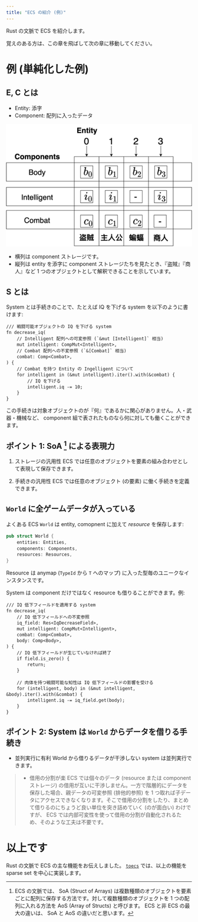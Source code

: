 ```yaml
---
title: "ECS の紹介 (例)"
---
```


Rust の文脈で ECS を紹介します。

覚えのある方は、この章を飛ばして次の章に移動してください。

# 例 (単純化した例)


## E, C とは

* Entity: 添字
* Component: 配列に入ったデータ

![](/images/toecs/big-array.png)

* 横列は component ストレージです。
* 縦列は entity を添字に component ストレージたちを見たとき、『盗賊』『商人』など 1 つのオブジェクトとして解釈できることを示しています。

## S とは

System とは手続きのことで、たとえば IQ を下げる system を以下のように書けます:

```rust:疑似コード1
/// 戦闘可能オブジェクトの IQ を下げる system
fn decrease_iq(
    // Intelligent 配列への可変参照 (`&mut [Intelligent]` 相当)
    mut intelligent: CompMut<Intelligent>,
    // Combat 配列への不変参照 (`&[Combat]` 相当)
    combat: Comp<Combat>,
) {
    // Combat を持つ Entity の Ingelligent について
    for intelligent in (&mut intelligent).iter().with(&combat) {
        // IQ を下げる
        intelligent.iq -= 10;
    }
}
```

この手続きは対象オブジェクトのが『何』であるかに関心がありません。人・武器・機械など、 component 組で表されたものなら何に対しても働くことができます。

## ポイント 1: SoA [^1] による表現力

1. ストレージの汎用性
  ECS では任意のオブジェクトを要素の組み合わせとして表現して保存できます。

2. 手続きの汎用性
  ECS では任意のオブジェクト (の要素) に働く手続きを定義できます。

## `World` に全ゲームデータが入っている

よくある ECS `World` は entity, comopnent に加えて _resource_ を保存します:

```rust
pub struct World {
    entities: Entities,
    components: Components,
    resources: Resources,
}
```

Resource は anymap (`TypeId` から `T` へのマップ) に入った型毎のユニークなインスタンスです。

System は component だけではなく resource も借りることができます。例:

```rust:疑似コード2
/// IQ 低下フィールドを適用する system
fn decrease_iq(
    // IQ 低下フィールドへの不変参照
    iq_field: Res<IqDecreaseField>,
    mut intelligent: CompMut<Intelligent>,
    combat: Comp<Combat>,
    body: Comp<Body>,
) {
    // IQ 低下フィールドが生じていなければ終了
    if field.is_zero() {
        return;
    }

    // 肉体を持つ戦闘可能な知性は IQ 低下フィールドの影響を受ける
    for (intelligent, body) in (&mut intelligent, &body).iter().with(&combat) {
        intelligent.iq -= iq_field.get(body);
    }
}
```

## ポイント 2: System は `World` からデータを借りる手続き

* 並列実行に有利
  World から借りるデータが干渉しない system は並列実行できます。

> * 借用の分割が楽
>   ECS では個々のデータ (resource または component ストレージ) の借用が互いに干渉しません。一方で階層的にデータを保存した場合、親データの可変参照 (排他的参照) を 1 つ取れば子データにアクセスできなくなります。そこで借用の分割をしたり、まとめて借りるのにちょうど良い単位を突き詰めていく (のが面白い) わけですが、 ECS では内部可変性を使って借用の分割が自動化されるため、そのような工夫は不要です。

# 以上です

Rust の文脈で ECS の主な機能をお伝えしました。 [`toecs`] では、以上の機能を sparse set を中心に実装します。

[`toecs`]: https://github.com/toyboot4e/toecs

[^1]: ECS の文脈では、 SoA (Struct of Arrays) は複数種類のオブジェクトを要素ごとに配列に保存する方法です。対して複数種類のオブジェクトを 1 つの配列に入れる方法を AoS (Array of Structs) と呼びます。 ECS と非 ECS の最大の違いは、 SoA と AoS の違いだと思います。


